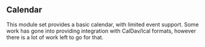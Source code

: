 ## Calendar

This module set provides a basic calendar, with limited event support. Some
work has gone into providing integration with CalDav/Ical formats, however
there is a lot of work left to go for that.

